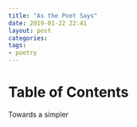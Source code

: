```yaml
---
title: "As the Poet Says"
date: 2019-01-22 22:41
layout: post
categories: 
tags: 
- poetry
---
```


# Table of Contents


Towards a simpler
